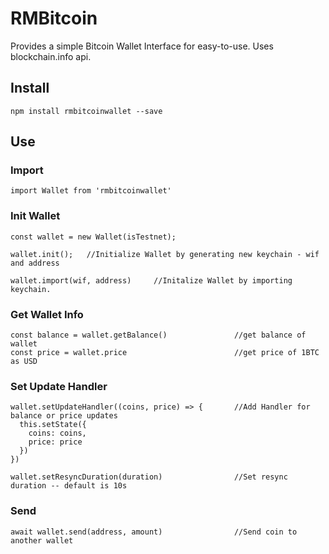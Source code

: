 # RMBitcoin

Provides a simple Bitcoin Wallet Interface for easy-to-use. Uses blockchain.info api.

## Install
`npm install rmbitcoinwallet --save`

## Use

### Import
```
import Wallet from 'rmbitcoinwallet'
```

### Init Wallet

```
const wallet = new Wallet(isTestnet);
```
```
wallet.init();   //Initialize Wallet by generating new keychain - wif and address
```
```
wallet.import(wif, address)     //Initalize Wallet by importing keychain.
```

### Get Wallet Info

```
const balance = wallet.getBalance()               //get balance of wallet
const price = wallet.price                        //get price of 1BTC as USD
```

### Set Update Handler

```
wallet.setUpdateHandler((coins, price) => {       //Add Handler for balance or price updates
  this.setState({
    coins: coins,
    price: price
  })
})

wallet.setResyncDuration(duration)                //Set resync duration -- default is 10s
```

### Send
```
await wallet.send(address, amount)                //Send coin to another wallet
```
